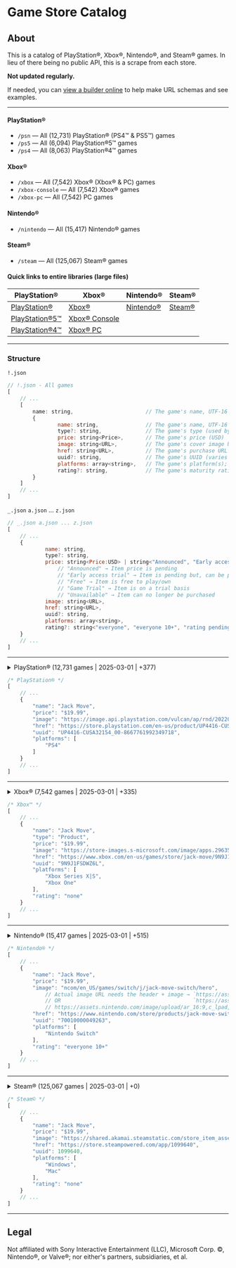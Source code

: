 # Game Store Catalog

## About

This is a catalog of PlayStation&reg;, Xbox&reg;, Nintendo&reg;, and Steam&reg; games. In lieu of there being no public API, this is a scrape from each store.

**Not updated regularly.**

If needed, you can [view a builder online](https://minkcbos.retool.com/app/game-store-catalog) to help make URL schemas and see examples.

----

#### PlayStation&reg;

- `/psn` &mdash; All (12,731) PlayStation&reg; (PS4&trade; & PS5&trade;) games
- `/ps5` &mdash; All (6,094) PlayStation&reg;5&trade; games
- `/ps4` &mdash; All (8,063) PlayStation&reg;4&trade; games

#### Xbox&reg;

- `/xbox` &mdash; All (7,542) Xbox&reg; (Xbox&reg; & PC) games
- `/xbox-console` &mdash; All (7,542) Xbox&reg; games
- `/xbox-pc` &mdash; All (7,542) PC games

#### Nintendo&reg;

- `/nintendo` &mdash; All (15,417) Nintendo&reg; games

#### Steam&reg;

- `/steam` &mdash; All (125,067) Steam&reg; games

#### Quick links to entire libraries (large files)

| PlayStation&reg;  | Xbox&reg;         | Nintendo&reg;     | Steam&reg;        |
| ----------------- | ----------------- | ----------------- | ----------------- |
| [PlayStation&reg;](https://raw.githubusercontent.com/Ephellon/game-store-catalog/main/psn/!.json) | [Xbox&reg;](https://raw.githubusercontent.com/Ephellon/game-store-catalog/main/xbox/!.json) | [Nintendo&reg;](https://raw.githubusercontent.com/Ephellon/game-store-catalog/main/nintendo/!.json) | [Steam&reg;](https://raw.githubusercontent.com/Ephellon/game-store-catalog/main/steam/!.json) |
| [PlayStation&reg;5&trade;](https://raw.githubusercontent.com/Ephellon/game-store-catalog/main/ps5/!.json) | [Xbox&reg; Console](https://raw.githubusercontent.com/Ephellon/game-store-catalog/main/xbox-console/!.json) | | |
| [PlayStation&reg;4&trade;](https://raw.githubusercontent.com/Ephellon/game-store-catalog/main/ps4/!.json) | [Xbox&reg; PC](https://raw.githubusercontent.com/Ephellon/game-store-catalog/main/xbox-pc/!.json) | | |

----

### Structure

`!.json`

```js
// !.json - All games
[
    // ...
    [
        name: string,                       // The game's name, UTF-16
        {
                name: string,               // The game's name, UTF-16
                type?: string,              // The game's type (used by Xbox)
                price: string<Price>,       // The game's price (USD)
                image: string<URL>,         // The game's cover image URL
                href: string<URL>,          // The game's purchase URL
                uuid?: string,              // The game's UUID (varies per store)
                platforms: array<string>,   // The game's platform(s); e.g. "PS5", "Xbox One", "Nintendo Switch", etc.
                rating?: string,            // The game's maturity rating, e.g. "everyone 10+"
        }
    ]
    // ...
]
```

`_.json` `a.json` ... `z.json`

```js
// _.json a.json ... z.json
[
    // ...
    {
            name: string,
            type?: string,
            price: string<Price:USD> | string<"Announced", "Early access trial", "Free", "Game Trial", "Unavailable">,
                // "Announced" → Item price is pending
                // "Early access trial" → Item is pending but, can be played on a trial basis
                // "Free" → Item is free to play/own
                // "Game Trial" → Item is on a trial basis
                // "Unavailable" → Item can no longer be purchased
            image: string<URL>,
            href: string<URL>,
            uuid?: string,
            platforms: array<string>,
            rating?: string<"everyone", "everyone 10+", "rating pending", "teen", "mature 17+", "none">,
    }
    // ...
]
```

----

<details><summary>PlayStation&reg; (12,731 games | 2025-03-01 | +377)</summary>

[`!.json`](https://raw.githubusercontent.com/Ephellon/game-store-catalog/main/psn/!.json) - All games (large file size)

  - Saved as a `Map` → `[ [name:string, properties:object] ]`

[`_.json`](https://raw.githubusercontent.com/Ephellon/game-store-catalog/main/psn/_.json) - All games that begin with a non-alphabetic character (`0` `[` etc.)

  - e.g. `0 Degrees` `[PROTOTYPE™]` `#Funtime`

[`a.json`](https://raw.githubusercontent.com/Ephellon/game-store-catalog/main/psn/a.json) - All games that begin with `A`

[`b.json`](https://raw.githubusercontent.com/Ephellon/game-store-catalog/main/psn/b.json) - All games that begin with `B`

[`c.json`](https://raw.githubusercontent.com/Ephellon/game-store-catalog/main/psn/c.json) - All games that begin with `C`

[`d.json`](https://raw.githubusercontent.com/Ephellon/game-store-catalog/main/psn/d.json) - All games that begin with `D`

[`e.json`](https://raw.githubusercontent.com/Ephellon/game-store-catalog/main/psn/e.json) - All games that begin with `E`

[`f.json`](https://raw.githubusercontent.com/Ephellon/game-store-catalog/main/psn/f.json) - All games that begin with `F`

[`g.json`](https://raw.githubusercontent.com/Ephellon/game-store-catalog/main/psn/g.json) - All games that begin with `G`

[`h.json`](https://raw.githubusercontent.com/Ephellon/game-store-catalog/main/psn/h.json) - All games that begin with `H`

[`i.json`](https://raw.githubusercontent.com/Ephellon/game-store-catalog/main/psn/i.json) - All games that begin with `I`

[`j.json`](https://raw.githubusercontent.com/Ephellon/game-store-catalog/main/psn/j.json) - All games that begin with `J`

[`k.json`](https://raw.githubusercontent.com/Ephellon/game-store-catalog/main/psn/k.json) - All games that begin with `K`

[`l.json`](https://raw.githubusercontent.com/Ephellon/game-store-catalog/main/psn/l.json) - All games that begin with `L`

[`m.json`](https://raw.githubusercontent.com/Ephellon/game-store-catalog/main/psn/m.json) - All games that begin with `M`

[`n.json`](https://raw.githubusercontent.com/Ephellon/game-store-catalog/main/psn/n.json) - All games that begin with `N`

[`o.json`](https://raw.githubusercontent.com/Ephellon/game-store-catalog/main/psn/o.json) - All games that begin with `O`

[`p.json`](https://raw.githubusercontent.com/Ephellon/game-store-catalog/main/psn/p.json) - All games that begin with `P`

[`q.json`](https://raw.githubusercontent.com/Ephellon/game-store-catalog/main/psn/q.json) - All games that begin with `Q`

[`r.json`](https://raw.githubusercontent.com/Ephellon/game-store-catalog/main/psn/r.json) - All games that begin with `R`

[`s.json`](https://raw.githubusercontent.com/Ephellon/game-store-catalog/main/psn/s.json) - All games that begin with `S`

[`t.json`](https://raw.githubusercontent.com/Ephellon/game-store-catalog/main/psn/t.json) - All games that begin with `T`

[`u.json`](https://raw.githubusercontent.com/Ephellon/game-store-catalog/main/psn/u.json) - All games that begin with `U`

[`v.json`](https://raw.githubusercontent.com/Ephellon/game-store-catalog/main/psn/v.json) - All games that begin with `V`

[`w.json`](https://raw.githubusercontent.com/Ephellon/game-store-catalog/main/psn/w.json) - All games that begin with `W`

[`x.json`](https://raw.githubusercontent.com/Ephellon/game-store-catalog/main/psn/x.json) - All games that begin with `X`

[`y.json`](https://raw.githubusercontent.com/Ephellon/game-store-catalog/main/psn/y.json) - All games that begin with `Y`

[`z.json`](https://raw.githubusercontent.com/Ephellon/game-store-catalog/main/psn/z.json) - All games that begin with `Z`

</details>

```js
/* PlayStation® */
[
    // ...
    {
        "name": "Jack Move",
        "price": "$19.99",
        "image": "https://image.api.playstation.com/vulcan/ap/rnd/202208/0311/QNhcccNfqdO0Yf8gMo4yVnv0.png",
        "href": "https://store.playstation.com/en-us/product/UP4416-CUSA32154_00-8667761992349718",
        "uuid": "UP4416-CUSA32154_00-8667761992349718",
        "platforms": [
            "PS4"
        ]
    }
    // ...
]
```

----

<details><summary>Xbox&reg; (7,542 games | 2025-03-01 | +335)</summary>

[`!.json`](https://raw.githubusercontent.com/Ephellon/game-store-catalog/main/xbox/!.json) - All games (large file size)

  - Saved as a `Map` → `[ [name:string, properties:object] ]`

[`_.json`](https://raw.githubusercontent.com/Ephellon/game-store-catalog/main/xbox/_.json) - All games that begin with a non-alphabetic character (`0` `[` etc.)

  - e.g. `20XX` `3on3 FreeStyle` `890B`

[`a.json`](https://raw.githubusercontent.com/Ephellon/game-store-catalog/main/xbox/a.json) - All games that begin with `A`

[`b.json`](https://raw.githubusercontent.com/Ephellon/game-store-catalog/main/xbox/b.json) - All games that begin with `B`

[`c.json`](https://raw.githubusercontent.com/Ephellon/game-store-catalog/main/xbox/c.json) - All games that begin with `C`

[`d.json`](https://raw.githubusercontent.com/Ephellon/game-store-catalog/main/xbox/d.json) - All games that begin with `D`

[`e.json`](https://raw.githubusercontent.com/Ephellon/game-store-catalog/main/xbox/e.json) - All games that begin with `E`

[`f.json`](https://raw.githubusercontent.com/Ephellon/game-store-catalog/main/xbox/f.json) - All games that begin with `F`

[`g.json`](https://raw.githubusercontent.com/Ephellon/game-store-catalog/main/xbox/g.json) - All games that begin with `G`

[`h.json`](https://raw.githubusercontent.com/Ephellon/game-store-catalog/main/xbox/h.json) - All games that begin with `H`

[`i.json`](https://raw.githubusercontent.com/Ephellon/game-store-catalog/main/xbox/i.json) - All games that begin with `I`

[`j.json`](https://raw.githubusercontent.com/Ephellon/game-store-catalog/main/xbox/j.json) - All games that begin with `J`

[`k.json`](https://raw.githubusercontent.com/Ephellon/game-store-catalog/main/xbox/k.json) - All games that begin with `K`

[`l.json`](https://raw.githubusercontent.com/Ephellon/game-store-catalog/main/xbox/l.json) - All games that begin with `L`

[`m.json`](https://raw.githubusercontent.com/Ephellon/game-store-catalog/main/xbox/m.json) - All games that begin with `M`

[`n.json`](https://raw.githubusercontent.com/Ephellon/game-store-catalog/main/xbox/n.json) - All games that begin with `N`

[`o.json`](https://raw.githubusercontent.com/Ephellon/game-store-catalog/main/xbox/o.json) - All games that begin with `O`

[`p.json`](https://raw.githubusercontent.com/Ephellon/game-store-catalog/main/xbox/p.json) - All games that begin with `P`

[`q.json`](https://raw.githubusercontent.com/Ephellon/game-store-catalog/main/xbox/q.json) - All games that begin with `Q`

[`r.json`](https://raw.githubusercontent.com/Ephellon/game-store-catalog/main/xbox/r.json) - All games that begin with `R`

[`s.json`](https://raw.githubusercontent.com/Ephellon/game-store-catalog/main/xbox/s.json) - All games that begin with `S`

[`t.json`](https://raw.githubusercontent.com/Ephellon/game-store-catalog/main/xbox/t.json) - All games that begin with `T`

[`u.json`](https://raw.githubusercontent.com/Ephellon/game-store-catalog/main/xbox/u.json) - All games that begin with `U`

[`v.json`](https://raw.githubusercontent.com/Ephellon/game-store-catalog/main/xbox/v.json) - All games that begin with `V`

[`w.json`](https://raw.githubusercontent.com/Ephellon/game-store-catalog/main/xbox/w.json) - All games that begin with `W`

[`x.json`](https://raw.githubusercontent.com/Ephellon/game-store-catalog/main/xbox/x.json) - All games that begin with `X`

[`y.json`](https://raw.githubusercontent.com/Ephellon/game-store-catalog/main/xbox/y.json) - All games that begin with `Y`

[`z.json`](https://raw.githubusercontent.com/Ephellon/game-store-catalog/main/xbox/z.json) - All games that begin with `Z`

</details>

```js
/* Xbox™ */
[
    // ...
    {
        "name": "Jack Move",
        "type": "Product",
        "price": "$19.99",
        "image": "https://store-images.s-microsoft.com/image/apps.29635.13536821765519749.cfbde45b-cbb1-4694-a1bd-57f40c566293.65bcd4ae-e8e3-4b8a-a47f-c99cb9da90cc?w=200",
        "href": "https://www.xbox.com/en-us/games/store/jack-move/9N9J1FSDWZ6L",
        "uuid": "9N9J1FSDWZ6L",
        "platforms": [
            "Xbox Series X|S",
            "Xbox One"
        ],
        "rating": "none"
    }
    // ...
]
```

----

<details><summary>Nintendo&reg; (15,417 games | 2025-03-01 | +515)</summary>

[`!.json`](https://raw.githubusercontent.com/Ephellon/game-store-catalog/main/nintendo/!.json) - All games (large file size)

  - Saved as a `Map` → `[ [name:string, properties:object] ]`

[`_.json`](https://raw.githubusercontent.com/Ephellon/game-store-catalog/main/nintendo/_.json) - All games that begin with a non-alphabetic character (`0` `[` etc.)

  - e.g. `密室のサクリファイス／ABYSS OF THE SACRIFICE` `3D ADVANTIME` `8Doors: Arum's Afterlife Adventure`

[`a.json`](https://raw.githubusercontent.com/Ephellon/game-store-catalog/main/nintendo/a.json) - All games that begin with `A`

[`b.json`](https://raw.githubusercontent.com/Ephellon/game-store-catalog/main/nintendo/b.json) - All games that begin with `B`

[`c.json`](https://raw.githubusercontent.com/Ephellon/game-store-catalog/main/nintendo/c.json) - All games that begin with `C`

[`d.json`](https://raw.githubusercontent.com/Ephellon/game-store-catalog/main/nintendo/d.json) - All games that begin with `D`

[`e.json`](https://raw.githubusercontent.com/Ephellon/game-store-catalog/main/nintendo/e.json) - All games that begin with `E`

[`f.json`](https://raw.githubusercontent.com/Ephellon/game-store-catalog/main/nintendo/f.json) - All games that begin with `F`

[`g.json`](https://raw.githubusercontent.com/Ephellon/game-store-catalog/main/nintendo/g.json) - All games that begin with `G`

[`h.json`](https://raw.githubusercontent.com/Ephellon/game-store-catalog/main/nintendo/h.json) - All games that begin with `H`

[`i.json`](https://raw.githubusercontent.com/Ephellon/game-store-catalog/main/nintendo/i.json) - All games that begin with `I`

[`j.json`](https://raw.githubusercontent.com/Ephellon/game-store-catalog/main/nintendo/j.json) - All games that begin with `J`

[`k.json`](https://raw.githubusercontent.com/Ephellon/game-store-catalog/main/nintendo/k.json) - All games that begin with `K`

[`l.json`](https://raw.githubusercontent.com/Ephellon/game-store-catalog/main/nintendo/l.json) - All games that begin with `L`

[`m.json`](https://raw.githubusercontent.com/Ephellon/game-store-catalog/main/nintendo/m.json) - All games that begin with `M`

[`n.json`](https://raw.githubusercontent.com/Ephellon/game-store-catalog/main/nintendo/n.json) - All games that begin with `N`

[`o.json`](https://raw.githubusercontent.com/Ephellon/game-store-catalog/main/nintendo/o.json) - All games that begin with `O`

[`p.json`](https://raw.githubusercontent.com/Ephellon/game-store-catalog/main/nintendo/p.json) - All games that begin with `P`

[`q.json`](https://raw.githubusercontent.com/Ephellon/game-store-catalog/main/nintendo/q.json) - All games that begin with `Q`

[`r.json`](https://raw.githubusercontent.com/Ephellon/game-store-catalog/main/nintendo/r.json) - All games that begin with `R`

[`s.json`](https://raw.githubusercontent.com/Ephellon/game-store-catalog/main/nintendo/s.json) - All games that begin with `S`

[`t.json`](https://raw.githubusercontent.com/Ephellon/game-store-catalog/main/nintendo/t.json) - All games that begin with `T`

[`u.json`](https://raw.githubusercontent.com/Ephellon/game-store-catalog/main/nintendo/u.json) - All games that begin with `U`

[`v.json`](https://raw.githubusercontent.com/Ephellon/game-store-catalog/main/nintendo/v.json) - All games that begin with `V`

[`w.json`](https://raw.githubusercontent.com/Ephellon/game-store-catalog/main/nintendo/w.json) - All games that begin with `W`

[`x.json`](https://raw.githubusercontent.com/Ephellon/game-store-catalog/main/nintendo/x.json) - All games that begin with `X`

[`y.json`](https://raw.githubusercontent.com/Ephellon/game-store-catalog/main/nintendo/y.json) - All games that begin with `Y`

[`z.json`](https://raw.githubusercontent.com/Ephellon/game-store-catalog/main/nintendo/z.json) - All games that begin with `Z`

</details>

```js
/* Nintendo® */
[
    // ...
    {
        "name": "Jack Move",
        "price": "$19.99",
        "image": "ncom/en_US/games/switch/j/jack-move-switch/hero",
            // Actual image URL needs the header + image → `https://assets.nintendo.com/image/upload/ar_16:9,c_lpad,w_656/b_white/f_auto/q_auto/${ image }`
            // OR                                          `https://assets.nintendo.com/image/upload/ar_16:9,b_auto:border,c_lpad/b_white/f_auto/q_auto/dpr_1.0/c_scale,w_700/${ image }`
            // https://assets.nintendo.com/image/upload/ar_16:9,c_lpad,w_656/b_white/f_auto/q_auto/ncom/en_US/games/switch/j/jack-move-switch/hero
        "href": "https://www.nintendo.com/store/products/jack-move-switch/",
        "uuid": "70010000049263",
        "platforms": [
            "Nintendo Switch"
        ],
        "rating": "everyone 10+"
    }
    // ...
]
```

----

<details><summary>Steam&reg; (125,067 games | 2025-03-01 | +0)</summary>

[`!.json`](https://raw.githubusercontent.com/Ephellon/game-store-catalog/main/steam/!.json) - All games (large file size)

  - Saved as a `Map` → `[ [name:string, properties:object] ]`

[`_.json`](https://raw.githubusercontent.com/Ephellon/game-store-catalog/main/steam/_.json) - All games that begin with a non-alphabetic (Latin) character (`0` `[` etc.)

  - e.g. `890B` `Àrengard-Invasion` `执谕者：坠月之兆（Archenemy: Lunafall）`

[`a.json`](https://raw.githubusercontent.com/Ephellon/game-store-catalog/main/steam/a.json) - All games that begin with `A`

[`b.json`](https://raw.githubusercontent.com/Ephellon/game-store-catalog/main/steam/b.json) - All games that begin with `B`

[`c.json`](https://raw.githubusercontent.com/Ephellon/game-store-catalog/main/steam/c.json) - All games that begin with `C`

[`d.json`](https://raw.githubusercontent.com/Ephellon/game-store-catalog/main/steam/d.json) - All games that begin with `D`

[`e.json`](https://raw.githubusercontent.com/Ephellon/game-store-catalog/main/steam/e.json) - All games that begin with `E`

[`f.json`](https://raw.githubusercontent.com/Ephellon/game-store-catalog/main/steam/f.json) - All games that begin with `F`

[`g.json`](https://raw.githubusercontent.com/Ephellon/game-store-catalog/main/steam/g.json) - All games that begin with `G`

[`h.json`](https://raw.githubusercontent.com/Ephellon/game-store-catalog/main/steam/h.json) - All games that begin with `H`

[`i.json`](https://raw.githubusercontent.com/Ephellon/game-store-catalog/main/steam/i.json) - All games that begin with `I`

[`j.json`](https://raw.githubusercontent.com/Ephellon/game-store-catalog/main/steam/j.json) - All games that begin with `J`

[`k.json`](https://raw.githubusercontent.com/Ephellon/game-store-catalog/main/steam/k.json) - All games that begin with `K`

[`l.json`](https://raw.githubusercontent.com/Ephellon/game-store-catalog/main/steam/l.json) - All games that begin with `L`

[`m.json`](https://raw.githubusercontent.com/Ephellon/game-store-catalog/main/steam/m.json) - All games that begin with `M`

[`n.json`](https://raw.githubusercontent.com/Ephellon/game-store-catalog/main/steam/n.json) - All games that begin with `N`

[`o.json`](https://raw.githubusercontent.com/Ephellon/game-store-catalog/main/steam/o.json) - All games that begin with `O`

[`p.json`](https://raw.githubusercontent.com/Ephellon/game-store-catalog/main/steam/p.json) - All games that begin with `P`

[`q.json`](https://raw.githubusercontent.com/Ephellon/game-store-catalog/main/steam/q.json) - All games that begin with `Q`

[`r.json`](https://raw.githubusercontent.com/Ephellon/game-store-catalog/main/steam/r.json) - All games that begin with `R`

[`s.json`](https://raw.githubusercontent.com/Ephellon/game-store-catalog/main/steam/s.json) - All games that begin with `S`

[`t.json`](https://raw.githubusercontent.com/Ephellon/game-store-catalog/main/steam/t.json) - All games that begin with `T`

[`u.json`](https://raw.githubusercontent.com/Ephellon/game-store-catalog/main/steam/u.json) - All games that begin with `U`

[`v.json`](https://raw.githubusercontent.com/Ephellon/game-store-catalog/main/steam/v.json) - All games that begin with `V`

[`w.json`](https://raw.githubusercontent.com/Ephellon/game-store-catalog/main/steam/w.json) - All games that begin with `W`

[`x.json`](https://raw.githubusercontent.com/Ephellon/game-store-catalog/main/steam/x.json) - All games that begin with `X`

[`y.json`](https://raw.githubusercontent.com/Ephellon/game-store-catalog/main/steam/y.json) - All games that begin with `Y`

[`z.json`](https://raw.githubusercontent.com/Ephellon/game-store-catalog/main/steam/z.json) - All games that begin with `Z`

</details>

```js
/* Steam©️ */
[
    // ...
    {
        "name": "Jack Move",
        "price": "$19.99",
        "image": "https://shared.akamai.steamstatic.com/store_item_assets/steam/apps/1099640/header.jpg?t=1729093888",
        "href": "https://store.steampowered.com/app/1099640",
        "uuid": 1099640,
        "platforms": [
            "Windows",
            "Mac"
        ],
        "rating": "none"
    }
    // ...
]
```

----

## Legal

Not affiliated with Sony Interactive Entertainment (LLC), Microsoft Corp. &copy;, Nintendo&reg;, or Valve&reg;; nor either's partners, subsidiaries, et al.
